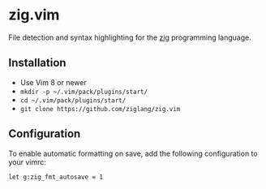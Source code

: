 # zig.vim

File detection and syntax highlighting for the
[zig](http://ziglang.org/) programming language.

## Installation

 * Use Vim 8 or newer
 * `mkdir -p ~/.vim/pack/plugins/start/`
 * `cd ~/.vim/pack/plugins/start/`
 * `git clone https://github.com/ziglang/zig.vim`

## Configuration

To enable automatic formatting on save, add the following configuration to your
vimrc:

```
let g:zig_fmt_autosave = 1
```
